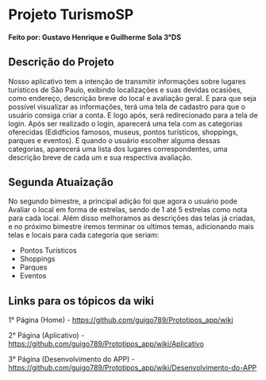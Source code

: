 # Projeto TurismoSP
#### Feito por: Gustavo Henrique e Guilherme Sola 3°DS

## Descrição do Projeto
  Nosso aplicativo tem a intenção de transmitir informações sobre lugares turísticos de São Paulo, exibindo localizações e suas devidas ocasiões, como endereço, descrição breve do local e avaliação geral. 
  E para que seja possível visualizar as informações, terá uma tela de cadastro para que o usuário consiga criar a conta. E logo após, será redirecionado para a tela de login.
  Após ser realizado o login, aparecerá uma tela com as categorias oferecidas (Edidficios famosos, museus, pontos turísticos, shoppings, parques e eventos). E quando o usuário escolher alguma dessas categorias, aparecerá uma lista dos lugares correspondentes, uma descrição breve de cada um e sua respectiva avaliação.


## Segunda Atuaização
  No segundo bimestre, a principal adição foi que agora o usuário pode Avaliar o local em forma de estrelas, sendo de 1 até 5 estrelas como nota para cada local.
  Além disso melhoramos as descrições das telas já criadas, e no próximo bimestre iremos terminar os ultimos temas, adicionando mais telas e locais para cada categoria que seriam:
  - Pontos Turísticos
  - Shoppings
  - Parques
  - Eventos

## Links para os tópicos da wiki 

1° Página (Home) - https://github.com/guigo789/Prototipos_app/wiki

2° Página (Aplicativo) - https://github.com/guigo789/Prototipos_app/wiki/Aplicativo

3° Página (Desenvolvimento do APP) - https://github.com/guigo789/Prototipos_app/wiki/Desenvolvimento-do-APP
